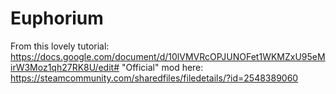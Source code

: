 # Euphorium

From this lovely tutorial: https://docs.google.com/document/d/10lVMVRcOPJUNOFet1WKMZxU95eMirW3Moz1qh27RK8U/edit#
"Official" mod here: https://steamcommunity.com/sharedfiles/filedetails/?id=2548389060
